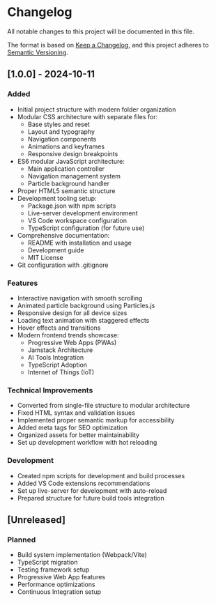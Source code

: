 # Changelog

All notable changes to this project will be documented in this file.

The format is based on [Keep a Changelog](https://keepachangelog.com/en/1.0.0/),
and this project adheres to [Semantic Versioning](https://semver.org/spec/v2.0.0.html).

## [1.0.0] - 2024-10-11

### Added

- Initial project structure with modern folder organization
- Modular CSS architecture with separate files for:
  - Base styles and reset
  - Layout and typography
  - Navigation components
  - Animations and keyframes
  - Responsive design breakpoints
- ES6 modular JavaScript architecture:
  - Main application controller
  - Navigation management system
  - Particle background handler
- Proper HTML5 semantic structure
- Development tooling setup:
  - Package.json with npm scripts
  - Live-server development environment
  - VS Code workspace configuration
  - TypeScript configuration (for future use)
- Comprehensive documentation:
  - README with installation and usage
  - Development guide
  - MIT License
- Git configuration with .gitignore

### Features

- Interactive navigation with smooth scrolling
- Animated particle background using Particles.js
- Responsive design for all device sizes
- Loading text animation with staggered effects
- Hover effects and transitions
- Modern frontend trends showcase:
  - Progressive Web Apps (PWAs)
  - Jamstack Architecture
  - AI Tools Integration
  - TypeScript Adoption
  - Internet of Things (IoT)

### Technical Improvements

- Converted from single-file structure to modular architecture
- Fixed HTML syntax and validation issues
- Implemented proper semantic markup for accessibility
- Added meta tags for SEO optimization
- Organized assets for better maintainability
- Set up development workflow with hot reloading

### Development

- Created npm scripts for development and build processes
- Added VS Code extensions recommendations
- Set up live-server for development with auto-reload
- Prepared structure for future build tools integration

## [Unreleased]

### Planned

- Build system implementation (Webpack/Vite)
- TypeScript migration
- Testing framework setup
- Progressive Web App features
- Performance optimizations
- Continuous Integration setup
